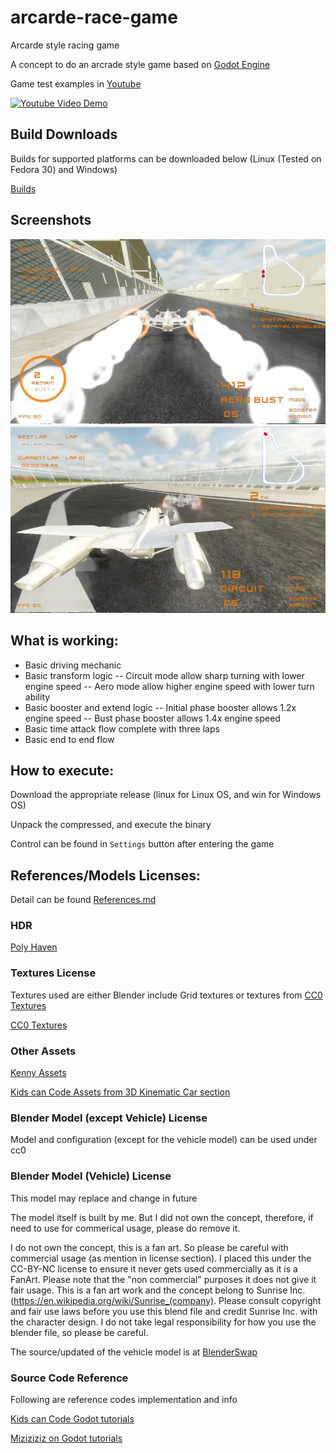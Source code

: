 # arcarde-race-game
Arcarde style racing game

A concept to do an arcrade style game based on [Godot Engine](https://godotengine.org/)

Game test examples in [Youtube](https://www.youtube.com/watch?v=65ein_I_AFY&list=PLlwvRbWsWmGU6t0heHGc8cjUApTA70hYl&index=1)

[![Youtube Video Demo](https://i.ytimg.com/vi/Kbf3CsReQuk/hqdefault.jpg?sqp=-oaymwEbCKgBEF5IVfKriqkDDggBFQAAiEIYAXABwAEG&rs=AOn4CLDprTUAzW6ip6AvT50wrr9UHycpBw)](https://www.youtube.com/watch?v=65ein_I_AFY&list=PLlwvRbWsWmGU6t0heHGc8cjUApTA70hYl&index=1)

## Build Downloads
Builds for supported platforms can be downloaded below (Linux (Tested on Fedora 30) and Windows)

[Builds](https://github.com/danilko/arcade-race-game/releases)

## Screenshots

![Screenshot0](/screenshots/screenshot_0.png?raw=true "Screenshot 0")
![Screenshot1](/screenshots/screenshot_1.png?raw=true "Screenshot 1")


## What is working:
- Basic driving mechanic
- Basic transform logic 
-- Circuit mode allow sharp turning with lower engine speed
-- Aero mode allow higher engine speed with lower turn ability
- Basic booster and extend logic
-- Initial phase booster allows 1.2x engine speed
-- Bust phase booster allows 1.4x engine speed
- Basic time attack flow complete with three laps
- Basic end to end flow

## How to execute:
Download the appropriate release (linux for Linux OS, and win for Windows OS)

Unpack the compressed, and execute the binary

Control can be found in `Settings` button after entering the game


## References/Models Licenses:

Detail can be found [References.md](References.md)

### HDR
[Poly Haven](https://polyhaven.com/a/sunflowers)

### Textures License
Textures used are either Blender include Grid textures or textures from [CC0 Textures](https://cc0textures.com)

[CC0 Textures](https://cc0textures.com)

### Other Assets
[Kenny Assets](https://www.kenney.nl/assets)

[Kids can Code Assets from 3D Kinematic Car section](https://kidscancode.org/godot_recipes/3d/kinematic_car/)

### Blender Model (except Vehicle) License
Model and configuration (except for the vehicle model) can be used under cc0

### Blender Model (Vehicle) License
This model may replace and change in future

The model itself is built by me. But I did not own the concept, therefore, if need to use for commerical usage, please do remove it.

I do not own the concept, this is a fan art. So please be careful with commercial usage (as mention in license section). I placed this under the CC-BY-NC license to ensure it never gets used commercially as it is a FanArt. Please note that the "non commercial" purposes it does not give it fair usage. This is a fan art work and the concept belong to Sunrise Inc. (https://en.wikipedia.org/wiki/Sunrise_(company). Please consult copyright and fair use laws before you use this blend file and credit Sunrise Inc. with the character design. I do not take legal responsibility for how you use the blender file, so please be careful.

The source/updated of the vehicle model is at [BlenderSwap](https://www.blendswap.com/blends/view/92900)

### Source Code Reference
Following are reference codes implementation and info

[Kids can Code Godot tutorials](https://kidscancode.org/godot_recipes/)

[Miziziziz on Godot tutorials](https://www.youtube.com/watch?v=8ngg6ueC_ks)